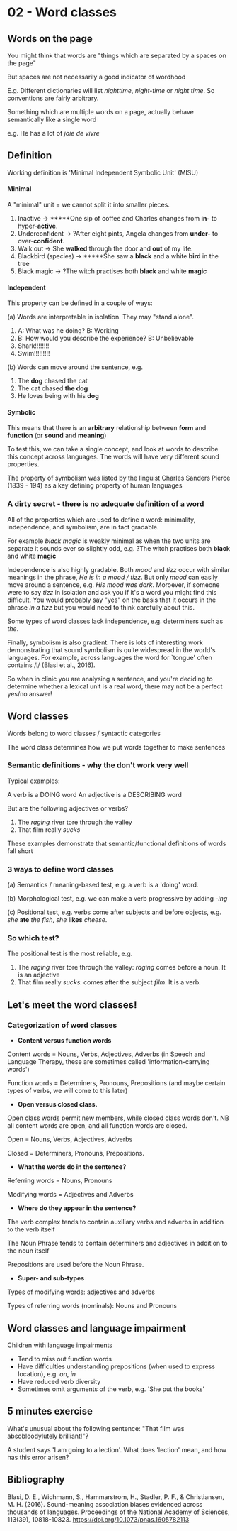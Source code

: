 # 02 - Word classes

## Words on the page

You might think that words are "things which are separated by a spaces on the page"

But spaces are not necessarily a good indicator of wordhood

E.g. Different dictionaries will list *nighttime*, *night-time* or *night time*. So conventions are fairly arbitrary.

Something which are multiple words on a page, actually behave semantically like a single word

e.g. He has a lot of *joie de vivre*

## Definition

Working definition is 'Minimal Independent Symbolic Unit' (MISU)

#### Minimal

A "minimal" unit = we cannot split it into smaller pieces.

1. Inactive -> *****One sip of coffee and Charles changes from **in-** to hyper-**active**.
2. Underconfident -> ?After eight pints, Angela changes from **under-** to over-**confident**. 
3. Walk out -> She **walked** through the door and **out** of my life.
4. Blackbird (species) -> *****She saw a **black** and a white **bird** in the tree
5. Black magic -> ?The witch practises both **black** and white **magic**

#### Independent

This property can be defined in a couple of ways:

(a) Words are interpretable in isolation. They may "stand alone".

1. A: What was he doing? B: Working
2. B: How would you describe the experience? B: Unbelievable
3. Shark!!!!!!!!
4. Swim!!!!!!!!!

(b) Words can move around the sentence, e.g.

1. The **dog** chased the cat
2. The cat chased **the dog**
3. He loves being with his **dog**

#### Symbolic

This means that there is an **arbitrary** relationship between **form** and **function** (or **sound** and **meaning**)

To test this, we can take a single concept, and look at words to describe this concept across languages. The words will have very different sound properties.

The property of symbolism was listed by the linguist Charles Sanders Pierce (1839 - 194) as a key defining property of human languages

### A dirty secret - there is no adequate definition of a word

All of the properties which are used to define a word: minimality, independence, and symbolism, are in fact gradable.

For example *black magic* is weakly minimal as when the two units are separate it sounds ever so slightly odd, e.g. ?The witch practises both **black** and white **magic**

Independence is also highly gradable. Both *mood* and *tizz* occur with similar meanings in the phrase, *He is in a mood / tizz*. But only *mood* can easily move around a sentence, e.g. *His mood was dark*. Moroever, if someone were to say *tizz* in isolation and ask you if it's a word you might find this difficult. You would probably say "yes" on the basis that it occurs in the phrase *in a tizz* but you would need to think carefully about this.

Some types of word classes lack independence, e.g. determiners such as *the*.

Finally, symbolism is also gradient. There is lots of interesting work demonstrating that sound symbolism is quite widespread in the world's languages. For example, across languages the word for `tongue' often contains /l/ (Blasi et al., 2016).

So when in clinic you are analysing a sentence, and you're deciding to determine whether a lexical unit is a real word, there may not be a perfect yes/no answer!

## Word classes

Words belong to word classes / syntactic categories

The word class determines how we put words together to make sentences

### Semantic definitions - why the don't work very well

Typical examples:

A verb is a DOING word
An adjective is a DESCRIBING word

But are the following adjectives or verbs?

1. The _raging_ river tore through the valley
2. That film really _sucks_

These examples demonstrate that semantic/functional definitions of words fall short

### 3 ways to define word classes

(a) Semantics / meaning-based test, e.g. a verb is a 'doing' word.

(b) Morphological test, e.g. we can make a verb progressive by adding _-ing_

(c) Positional test, e.g. verbs come after subjects and before objects, e.g. _she_ __ate__ _the fish_, _she_ __likes__ _cheese_.

### So which test?

The positional test is the most reliable, e.g.

1. The _raging_ river tore through the valley: _raging_ comes before a noun. It is an adjective
2. That film really _sucks_: comes after the subject _film_. It is a verb.

## Let's meet the word classes!

### Categorization of word classes

- **Content versus function words**

Content words = Nouns, Verbs, Adjectives, Adverbs (in Speech and Language Therapy, these are sometimes called 'information-carrying words')

Function words = Determiners, Pronouns, Prepositions (and maybe certain types of verbs, we will come to this later)

- **Open versus closed class.**

Open class words permit new members, while closed class words don't. NB all content words are open, and all function words are closed.

Open = Nouns, Verbs, Adjectives, Adverbs

Closed = Determiners, Pronouns, Prepositions.

- **What the words do in the sentence?**

Referring words = Nouns, Pronouns

Modifying words = Adjectives and Adverbs

- **Where do they appear in the sentence?**

The verb complex tends to contain auxiliary verbs and adverbs in addition to the verb itself

The Noun Phrase tends to contain determiners and adjectives in addition to the noun itself

Prepositions are used before the Noun Phrase.

- **Super- and sub-types**

Types of modifying words: adjectives and adverbs

Types of referring words (nominals): Nouns and Pronouns

## Word classes and language impairment

Children with language impairments

- Tend to miss out function words
- Have difficulties understanding prepositions (when used to express location), e.g. _on_, _in_
- Have reduced verb diversity
- Sometimes omit arguments of the verb, e.g. 'She put the books'

## 5 minutes exercise

What's unusual about the following sentence: "That film was absobloodylutely brilliant!"?

A student says 'I am going to a lection'. What does 'lection' mean, and how has this error arisen?

## Bibliography

Blasi, D. E., Wichmann, S., Hammarstrom, H., Stadler, P. F., \& Christiansen, M. H. (2016). Sound-meaning association biases evidenced across thousands of languages. Proceedings of the National Academy of Sciences, 113(39), 10818-10823. https://doi.org/10.1073/pnas.1605782113



